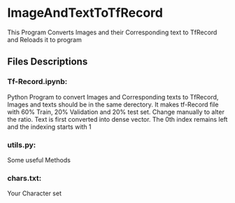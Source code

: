 # ImageAndTextToTfRecord
This Program Converts Images and their Corresponding text to TfRecord and Reloads it to program

## Files Descriptions

### Tf-Record.ipynb:

Python Program to convert Images and Corresponding texts to TfRecord, Images and texts should be in the same derectory. It makes tf-Record file with 60% Train, 20% Validation and 20% test set. Change manually to alter the ratio. Text is first converted into dense vector. The 0th index remains left and the indexing starts with 1

### utils.py:
Some useful Methods

### chars.txt:
Your Character set
